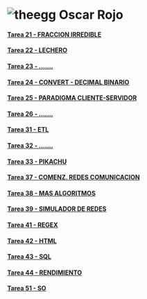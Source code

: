 # ![theegg](https://theegg.ai/plataforma/images/logo.png)  Oscar Rojo 


#### [Tarea 21 - FRACCION IRREDIBLE](https://github.com/zumaia/theegg_ai/tree/master/tarea_21)
#### [Tarea 22 - LECHERO](https://github.com/zumaia/theegg_ai/tree/master/tarea_22)
#### [Tarea 23 - .......](https://github.com/zumaia/theegg_ai/tree/master/tarea_23)
#### [Tarea 24 - CONVERT - DECIMAL BINARIO](https://github.com/zumaia/theegg_ai/tree/master/tarea_24)
#### [Tarea 25 - PARADIGMA CLIENTE-SERVIDOR](https://github.com/zumaia/theegg_ai/tree/master/tarea_25)
#### [Tarea 26 - .......](https://github.com/zumaia/theegg_ai/tree/master/tarea_26)
#### [Tarea 31 - ETL](https://github.com/zumaia/theegg_ai/tree/master/tarea_31)
#### [Tarea 32 - .......](https://github.com/zumaia/theegg_ai/tree/master/tarea_32)
#### [Tarea 33 - PIKACHU](https://github.com/zumaia/theegg_ai/tree/master/tarea_33)
#### [Tarea 37 - COMENZ. REDES COMUNICACION](https://github.com/zumaia/theegg_ai/tree/master/tarea_37)
#### [Tarea 38 - MAS ALGORITMOS](https://github.com/zumaia/theegg_ai/tree/master/tarea_38)
#### [Tarea 39 - SIMULADOR DE REDES](https://github.com/zumaia/theegg_ai/tree/master/tarea_39)
#### [Tarea 41 - REGEX](https://github.com/zumaia/theegg_ai/tree/master/tarea_41)
#### [Tarea 42 - HTML](https://github.com/zumaia/theegg_ai/tree/master/tarea_42)
#### [Tarea 43 - SQL](https://github.com/zumaia/theegg_ai/tree/master/tarea_43)
#### [Tarea 44 - RENDIMIENTO](https://github.com/zumaia/theegg_ai/tree/master/tarea_44)
#### [Tarea 51 - SO](https://github.com/zumaia/theegg_ai/tree/master/tarea_51)
